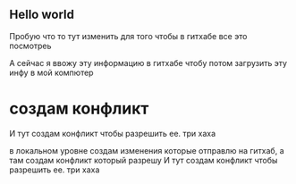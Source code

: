 ## Hello world

Пробую что то тут изменить для того чтобы в гитхабе все это посмотреь

А сейчас я ввожу эту информацию в гитхабе чтобу потом загрузить эту инфу в мой компютер

# создам конфликт 

И тут создам конфликт чтобы разрешить ее. три хаха 

в  локальном уровне создам изменения которые отправлю на гитхаб, а там создам конфликт который разрешу
И тут создам конфликт чтобы разрешить ее. три хаха 

